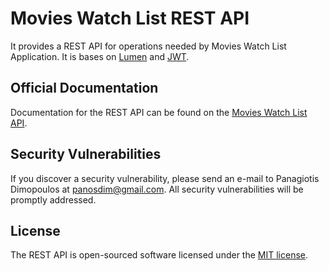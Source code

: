 # Movies Watch List REST API

It provides a REST API for operations needed by Movies Watch List Application. It is bases on [Lumen](https://lumen.laravel.com/) and [JWT](https://jwt.io/).

## Official Documentation

Documentation for the REST API can be found on the [Movies Watch List API](https://documenter.getpostman.com/view/4800685/SVfTPnRY).

## Security Vulnerabilities

If you discover a security vulnerability, please send an e-mail to Panagiotis Dimopoulos at panosdim@gmail.com. All security vulnerabilities will be promptly addressed.

## License

The REST API is open-sourced software licensed under the [MIT license](https://opensource.org/licenses/MIT).
